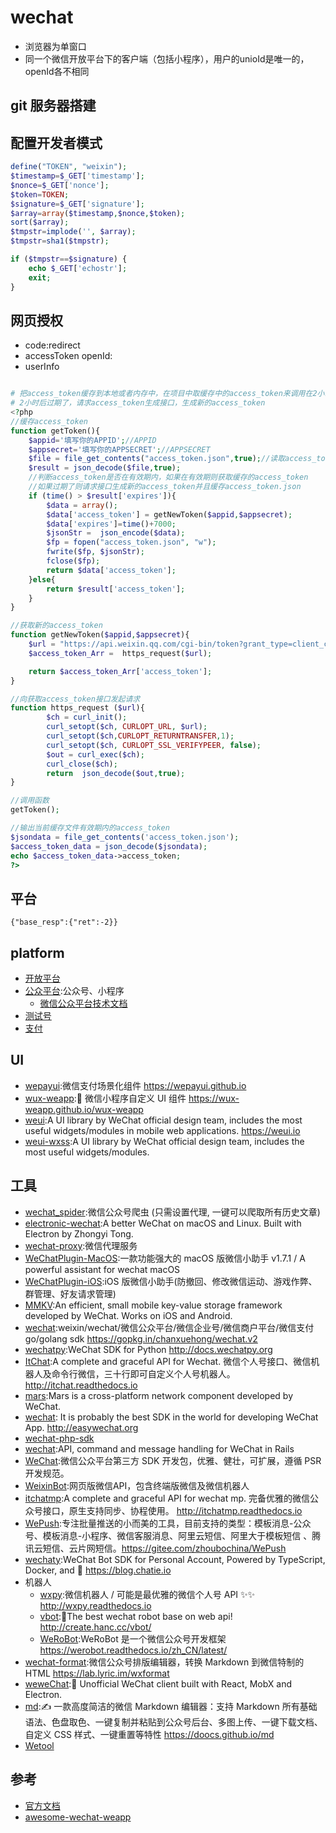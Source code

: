 # wechat

* 浏览器为单窗口
* 同一个微信开放平台下的客户端（包括小程序），用户的unioId是唯一的，openId各不相同

## git 服务器搭建

## 配置开发者模式

```php
define("TOKEN", "weixin");
$timestamp=$_GET['timestamp'];
$nonce=$_GET['nonce'];
$token=TOKEN;
$signature=$_GET['signature'];
$array=array($timestamp,$nonce,$token);
sort($array);
$tmpstr=implode('', $array);
$tmpstr=sha1($tmpstr);

if ($tmpstr==$signature) {
    echo $_GET['echostr'];
    exit;
}
```

## 网页授权

* code:redirect
* accessToken openId:
* userInfo

```php

# 把access_token缓存到本地或者内存中，在项目中取缓存中的access_token来调用在2小时内都可以随便调用，没有调用次数的
# 2小时后过期了，请求access_token生成接口，生成新的access_token
<?php
//缓存access_token
function getToken(){
    $appid='填写你的APPID';//APPID
    $appsecret='填写你的APPSECRET';//APPSECRET
    $file = file_get_contents("access_token.json",true);//读取access_token.json里面的数据
    $result = json_decode($file,true);
    //判断access_token是否在有效期内，如果在有效期则获取缓存的access_token
    //如果过期了则请求接口生成新的access_token并且缓存access_token.json
    if (time() > $result['expires']){
        $data = array();
        $data['access_token'] = getNewToken($appid,$appsecret);
        $data['expires']=time()+7000;
        $jsonStr =  json_encode($data);
        $fp = fopen("access_token.json", "w");
        fwrite($fp, $jsonStr);
        fclose($fp);
        return $data['access_token'];
    }else{
        return $result['access_token'];
    }
}

//获取新的access_token
function getNewToken($appid,$appsecret){
    $url = "https://api.weixin.qq.com/cgi-bin/token?grant_type=client_credential&appid={$appid}&secret={$appsecret}";
    $access_token_Arr =  https_request($url);

    return $access_token_Arr['access_token'];
}

//向获取access_token接口发起请求
function https_request ($url){
        $ch = curl_init();
        curl_setopt($ch, CURLOPT_URL, $url);
        curl_setopt($ch,CURLOPT_RETURNTRANSFER,1);
        curl_setopt($ch, CURLOPT_SSL_VERIFYPEER, false);
        $out = curl_exec($ch);
        curl_close($ch);
        return  json_decode($out,true);
}

//调用函数
getToken();

//输出当前缓存文件有效期内的access_token
$jsondata = file_get_contents('access_token.json');
$access_token_data = json_decode($jsondata);
echo $access_token_data->access_token;
?>
```

## 平台

```
{"base_resp":{"ret":-2}}
```

## platform

* [开放平台](https://open.weixin.qq.com/)
* [公众平台](https://mp.weixin.qq.com/):公众号、小程序
  - [微信公众平台技术文档](https://mp.weixin.qq.com/wiki?t=resource/res_main&id=mp1472017492_58YV5)
* [测试号](https://mp.weixin.qq.com/debug/cgi-bin/sandbox?t=sandbox/login)
* [支付](https://pay.weixin.qq.com/wiki/doc/api/index.html)

## UI

* [wepayui](https://github.com/wepayui/wepayui):微信支付场景化组件 <https://wepayui.github.io>
* [wux-weapp](https://github.com/wux-weapp/wux-weapp):🐶 微信小程序自定义 UI 组件 <https://wux-weapp.github.io/wux-weapp>
* [weui](https://github.com/Tencent/weui):A UI library by WeChat official design team, includes the most useful widgets/modules in mobile web applications. <https://weui.io>
* [weui-wxss](https://github.com/Tencent/weui-wxss):A UI library by WeChat official design team, includes the most useful widgets/modules.

## 工具

* [wechat_spider](https://github.com/15921483570/wechat_spider):微信公众号爬虫 (只需设置代理, 一键可以爬取所有历史文章)
* [electronic-wechat](https://github.com/geeeeeeeeek/electronic-wechat):A better WeChat on macOS and Linux. Built with Electron by Zhongyi Tong.
* [wechat-proxy](https://github.com/aiportal/wechat-proxy):微信代理服务
* [WeChatPlugin-MacOS](https://github.com/TKkk-iOSer/WeChatPlugin-MacOS):一款功能强大的 macOS 版微信小助手 v1.7.1 / A powerful assistant for wechat macOS
* [WeChatPlugin-iOS](https://github.com/TKkk-iOSer/WeChatPlugin-iOS):iOS 版微信小助手(防撤回、修改微信运动、游戏作弊、群管理、好友请求管理)
* [MMKV](https://github.com/Tencent/MMKV):An efficient, small mobile key-value storage framework developed by WeChat. Works on iOS and Android.
* [wechat](https://github.com/chanxuehong/wechat):weixin/wechat/微信公众平台/微信企业号/微信商户平台/微信支付 go/golang sdk <https://gopkg.in/chanxuehong/wechat.v2>
* [wechatpy](https://github.com/jxtech/wechatpy):WeChat SDK for Python <http://docs.wechatpy.org>
* [ItChat](https://github.com/littlecodersh/ItChat):A complete and graceful API for Wechat. 微信个人号接口、微信机器人及命令行微信，三十行即可自定义个人号机器人。 <http://itchat.readthedocs.io>
* [mars](https://github.com/Tencent/mars):Mars is a cross-platform network component developed by WeChat.
* [wechat](https://github.com/overtrue/wechat): It is probably the best SDK in the world for developing WeChat App. <http://easywechat.org>
* [wechat-php-sdk](https://github.com/dodgepudding/wechat-php-sdk)
* [wechat](https://github.com/Eric-Guo/wechat):API, command and message handling for WeChat in Rails
* [WeChat](https://github.com/thenbsp/wechat):微信公众平台第三方 SDK 开发包，优雅、健壮，可扩展，遵循 PSR 开发规范。
* [WeixinBot](https://github.com/Urinx/WeixinBot):网页版微信API，包含终端版微信及微信机器人
* [itchatmp](https://github.com/littlecodersh/itchatmp):A complete and graceful API for wechat mp. 完备优雅的微信公众号接口，原生支持同步、协程使用。 <http://itchatmp.readthedocs.io>
* [WePush](https://gitee.com/zhoubochina/WePush):专注批量推送的小而美的工具，目前支持的类型：模板消息-公众号、模板消息-小程序、微信客服消息、阿里云短信、阿里大于模板短信 、腾讯云短信、云片网短信。<https://gitee.com/zhoubochina/WePush>
* [wechaty](https://github.com/Chatie/wechaty):WeChat Bot SDK for Personal Account, Powered by TypeScript, Docker, and 💖 <https://blog.chatie.io>
* 机器人
  - [wxpy](https://github.com/youfou/wxpy):微信机器人 / 可能是最优雅的微信个人号 API ✨✨ <http://wxpy.readthedocs.io>
  - [vbot](https://github.com/hanson/vbot):💬The best wechat robot base on web api! <http://create.hanc.cc/vbot/>
  - [WeRoBot](https://github.com/offu/WeRoBot):WeRoBot 是一个微信公众号开发框架 <https://werobot.readthedocs.io/zh_CN/latest/>
* [wechat-format](https://github.com/lyricat/wechat-format):微信公众号排版编辑器，转换 Markdown 到微信特制的 HTML <https://lab.lyric.im/wxformat>
* [weweChat](https://github.com/trazyn/weweChat):💬 Unofficial WeChat client built with React, MobX and Electron.
* [md](https://github.com/doocs/md):✍ 一款高度简洁的微信 Markdown 编辑器：支持 Markdown 所有基础语法、色盘取色、一键复制并粘贴到公众号后台、多图上传、一键下载文档、自定义 CSS 样式、一键重置等特性 <https://doocs.github.io/md>
* [Wetool](https://www.wxb.com/wetool)

## 参考

* [官方文档](https://open.weixin.qq.com/cgi-bin/showdocument?action=dir_list)
* [awesome-wechat-weapp](https://github.com/justjavac/awesome-wechat-weapp)
